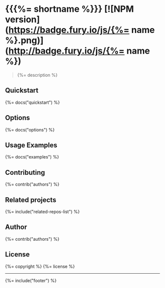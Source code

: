 # {{{%= shortname %}}} [![NPM version](https://badge.fury.io/js/{%= name %}.png)](http://badge.fury.io/js/{%= name %})

> {%= description %}

## Quickstart
{%= docs("quickstart") %}

## Options
{%= docs("options") %}

## Usage Examples
{%= docs("examples") %}

## Contributing
{%= contrib("authors") %}

## Related projects
{%= include("related-repos-list") %}

## Author
{%= contrib("authors") %}

## License
{%= copyright %}
{%= license %}

***

{%= include("footer") %}

